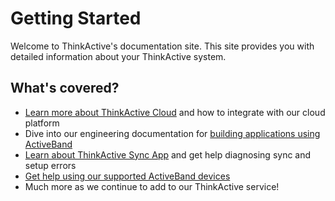 # Getting Started

Welcome to ThinkActive's documentation site. This site provides you with detailed information about your ThinkActive system.

## What's covered?

- [Learn more about ThinkActive Cloud](/docs/thinkactive-cloud/organisations) and how to integrate with our cloud platform 
- Dive into our engineering documentation for [building applications using ActiveBand](/docs/developing-for-activeband/)
- [Learn about ThinkActive Sync App](/docs/thinkactive-sync-app/getting-started) and get help diagnosing sync and setup errors
- [Get help using our supported ActiveBand devices](#)
- Much more as we continue to add to our ThinkActive service!
